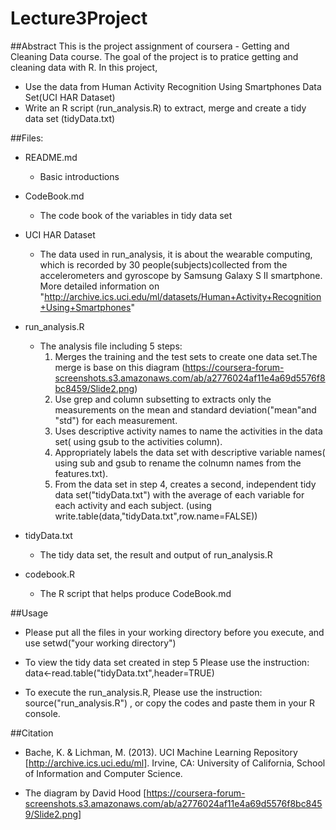 Lecture3Project
===============

##Abstract
This is the project assignment of coursera - Getting and Cleaning Data course.
The goal of the project is to pratice getting and cleaning data with R.
In this project, 
* Use the data from Human Activity Recognition Using Smartphones Data Set(UCI HAR Dataset) 
* Write an R script (run_analysis.R) to extract, merge and create a tidy data set (tidyData.txt)


##Files:

 * README.md
   - Basic introductions

 * CodeBook.md
    - The code book of the variables in tidy data set

 * UCI HAR Dataset
    - The data used in run_analysis,
   it is about the wearable computing, which is recorded by 30 people(subjects)collected from the accelerometers and gyroscope by Samsung Galaxy S II smartphone.
   More detailed information on "http://archive.ics.uci.edu/ml/datasets/Human+Activity+Recognition+Using+Smartphones"  

 * run_analysis.R
   - The analysis file including 5 steps:    
  	 1. Merges the training and the test sets to create one data set.The merge is base on this diagram
      (https://coursera-forum-screenshots.s3.amazonaws.com/ab/a2776024af11e4a69d5576f8bc8459/Slide2.png)
   	 2. Use grep and column subsetting to extracts only the measurements on the mean and standard deviation("mean"and "std") for each measurement. 
     3. Uses descriptive activity names to name the activities in the data set( using gsub to the activities column).
     4. Appropriately labels the data set with descriptive variable names( using sub and gsub to rename the colnumn names from the features.txt). 
     5. From the data set in step 4, creates a second, independent tidy data set("tidyData.txt") with the average of each variable for each activity and each subject. (using write.table(data,"tidyData.txt",row.name=FALSE))

 * tidyData.txt
   - The tidy data set, the result and output of run_analysis.R 
     
 * codebook.R
   - The R script that helps produce CodeBook.md 

##Usage 

* Please put all the files in your working directory before you execute,
 and use setwd("your working directory")

* To view the tidy data set created in step 5 
 Please use the instruction: data<-read.table("tidyData.txt",header=TRUE) 

* To execute the run_analysis.R,
 Please use the instruction: source("run_analysis.R") , or copy the codes and paste them in your R console.

##Citation
- Bache, K. & Lichman, M. (2013). UCI Machine Learning Repository [http://archive.ics.uci.edu/ml]. Irvine, CA: University of California, School of Information and Computer Science.

- The diagram by David Hood [https://coursera-forum-screenshots.s3.amazonaws.com/ab/a2776024af11e4a69d5576f8bc8459/Slide2.png]

